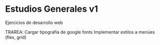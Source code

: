 # Estudios Generales v1

Ejercicios de desarrollo web

TRAREA:
Cargar tipografía de google fonts
Implementar estilos a menúes (flex, grid)